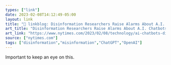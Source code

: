 ```yaml
---
types: ["link"]
date: 2023-02-08T14:12:49-05:00
layout: link
title: "🔗 linkblog: Disinformation Researchers Raise Alarms About A.I. Chatbots - The New York Times'"
art_title: "Disinformation Researchers Raise Alarms About A.I. Chatbots - The New York Times"
art_link: "https://www.nytimes.com/2023/02/08/technology/ai-chatbots-disinformation.html"
source: ["nytimes.com"]
tags: ["disinformation","misinformation","ChatGPT","OpenAI"]
---
```

Important to keep an eye on this.  
 
